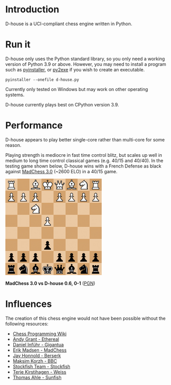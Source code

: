 # Introduction
D-house is a UCI-compliant chess engine written in Python.

# Run it
D-house only uses the Python standard library, so you only need a working version of Python 3.9 or above.
However, you may need to install a program such as 
[pyinstaller](https://pypi.org/project/pyinstaller/), or [py2exe](https://pypi.org/project/py2exe/) if you wish to create an executable. 
```
pyinstaller --onefile d-house.py
```
Currently only tested on Windows but may work on other operating systems.

D-house currently plays best on CPython version 3.9.



# Performance
D-house appears to play better single-core rather than multi-core for some reason.

Playing strength is mediocre in fast time control blitz, but scales up well in medium to long time control classical games (e.g. 40/15 and 40/40). In the testing game shown below, D-house wins with a French Defense as black against [MadChess 3.0](http://ccrl.chessdom.com/ccrl/4040/cgi/engine_details.cgi?match_length=30&each_game=1&print=Details&each_game=1&eng=MadChess%203.0%2064-bit#MadChess_3_0_64-bit) (~2600 ELO) in a 40/15 game.

<img src="images/MadChess 3.0 vs D-house 0.6.gif" width="300" height="300">

**MadChess 3.0 vs D-house 0.6, 0-1** ([PGN](images/MadChess%203.0%20vs%20D-house%200.6.pgn))

# Influences
The creation of this chess engine would not have been possible without the following resources:
* [Chess Programming Wiki](https://www.chessprogramming.org/Main_Page)<br/>
* [Andy Grant - Ethereal](https://github.com/AndyGrant/Ethereal)<br/>
* [Daniel Inführ - Gigantua](https://github.com/Gigantua/Gigantua)<br/>
* [Erik Madsen - MadChess](https://www.madchess.net/)<br/>
* [Jay Honnold - Berserk](https://github.com/jhonnold/berserk)<br/>
* [Maksim Korzh - BBC](https://github.com/maksimKorzh/bbc)<br/>
* [Stockfish Team - Stockfish](https://github.com/official-stockfish/Stockfish)<br/>
* [Terje Kirstihagen - Weiss](https://github.com/TerjeKir/weiss)<br/>
* [Thomas Ahle - Sunfish](https://github.com/thomasahle/sunfish)<br/>
